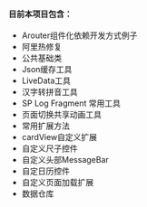 #### 目前本项目包含：

- Arouter组件化依赖开发方式例子
- 阿里热修复
- 公共基础类
- Json缓存工具
- LiveData工具
- 汉字转拼音工具
- SP Log Fragment 常用工具
- 页面切换共享动画工具
- 常用扩展方法
- cardView自定义扩展
- 自定义尺子控件
- 自定义头部MessageBar
- 自定日历控件
- 自定义页面加载扩展
- 数据仓库